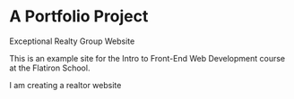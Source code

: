 # A Portfolio Project

Exceptional Realty Group Website

This is an example site for the Intro to Front-End Web Development course at the Flatiron School.

I am creating a realtor website

